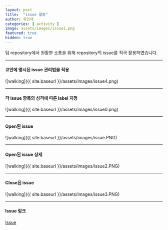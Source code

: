 ```yaml
---
layout: post
title:  "issue 활동"
author: 류민재
categories: [ activity ]
image: assets/images/issue1.png
featured: true
hidden: true
---
```

팀 repository에서 원활한 소통을 위해
repository의 issue를 적극 활용하였습니다.

***

#### 교안에 명시된 issue 관리법을 적용
![walking]({{ site.baseurl }}/assets/images/issue4.png)

***

#### 각 issue 항목의 성격에 따른 label 지정
![walking]({{ site.baseurl }}/assets/images/issue0.png)

***

#### Open된 issue
![walking]({{ site.baseurl }}/assets/images/issue.PNG)

***

#### Open된 issue 상세
![walking]({{ site.baseurl }}/assets/images/issue2.PNG)

***

#### Close된 issue
![walking]({{ site.baseurl }}/assets/images/issue3.PNG)

***

#### Issue 링크
[Issue](https://github.com/18-2-SKKU-OSS/2018-2-OSS-L1/issues)